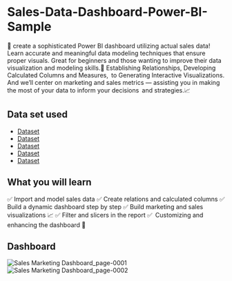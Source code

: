 # Sales-Data-Dashboard-Power-BI-Sample
💼 create a sophisticated Power BI dashboard utilizing actual sales data! Learn accurate and meaningful data modeling techniques that ensure proper visuals. Great for beginners and those wanting to improve their data visualization and modeling skills.🎯 Establishing Relationships, Developing Calculated Columns and Measures, to Generating Interactive Visualizations. And we’ll center on marketing and sales metrics — assisting you in making the most of your data to inform your decisions and strategies.📈
## Data set used
- <a href="https://github.com/Muhammad-Ibrahim593/Sales-Data-Dashboard-Power-BI-Sample/blob/main/Customer.csv">Dataset<a/>
- <a href="https://github.com/Muhammad-Ibrahim593/Sales-Data-Dashboard-Power-BI-Sample/blob/main/Country%20Flag.csv">Dataset<a/>
- <a href="https://github.com/Muhammad-Ibrahim593/Sales-Data-Dashboard-Power-BI-Sample/blob/main/Sales_Target.csv">Dataset<a/>
- <a href="https://github.com/Muhammad-Ibrahim593/Sales-Data-Dashboard-Power-BI-Sample/blob/main/product_stock_table.csv">Dataset<a/>
- <a href="https://github.com/Muhammad-Ibrahim593/Sales-Data-Dashboard-Power-BI-Sample/blob/main/sales_data.csv">Dataset<a/>
## What you will learn
✅ Import and model sales data 
✅ Create relations and calculated columns
✅ Build a dynamic dashboard step by step 
✅ Build marketing and sales visualizations 📈
✅ Filter and slicers in the report 
✅ Customizing and enhancing the dashboard 🎯
## Dashboard
![Sales Marketing Dashboard_page-0001](https://github.com/user-attachments/assets/c7a73e45-e979-48db-89f0-9709128752c1)
![Sales Marketing Dashboard_page-0002](https://github.com/user-attachments/assets/6adbdcaf-9518-42f3-85bd-9894056560bf)
